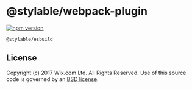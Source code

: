 # @stylable/webpack-plugin

[![npm version](https://img.shields.io/npm/v/@stylable/esbuild.svg)](https://www.npmjs.com/package/@stylable/esbuild)

`@stylable/esbuild` 

## License
Copyright (c) 2017 Wix.com Ltd. All Rights Reserved. Use of this source code is governed by an [BSD license](./LICENSE).
